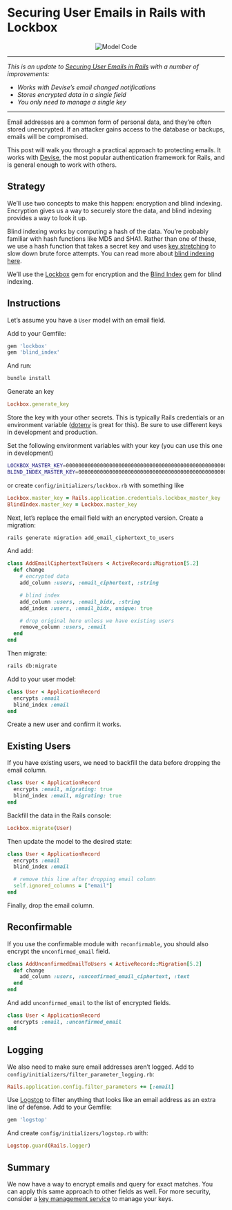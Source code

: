 # Securing User Emails in Rails with Lockbox

<p style="text-align: center;"><img src="/images/securing-user-emails-lockbox.png" alt="Model Code" /></p>

---

*This is an update to [Securing User Emails in Rails](https://ankane.org/securing-user-emails-in-rails) with a number of improvements:*

- *Works with Devise’s email changed notifications*
- *Stores encrypted data in a single field*
- *You only need to manage a single key*

---

Email addresses are a common form of personal data, and they’re often stored unencrypted. If an attacker gains access to the database or backups, emails will be compromised.

This post will walk you through a practical approach to protecting emails. It works with [Devise](https://github.com/plataformatec/devise), the most popular authentication framework for Rails, and is general enough to work with others.

## Strategy

We’ll use two concepts to make this happen: encryption and blind indexing. Encryption gives us a way to securely store the data, and blind indexing provides a way to look it up.

Blind indexing works by computing a hash of the data. You’re probably familiar with hash functions like MD5 and SHA1. Rather than one of these, we use a hash function that takes a secret key and uses [key stretching](https://en.wikipedia.org/wiki/Key_stretching) to slow down brute force attempts. You can read more about [blind indexing here](https://www.sitepoint.com/how-to-search-on-securely-encrypted-database-fields/).

We’ll use the [Lockbox](https://github.com/ankane/lockbox) gem for encryption and the [Blind Index](https://github.com/ankane/blind_index) gem for blind indexing.

## Instructions

Let’s assume you have a `User` model with an email field.

Add to your Gemfile:

```ruby
gem 'lockbox'
gem 'blind_index'
```

And run:

```sh
bundle install
```

Generate an key

```ruby
Lockbox.generate_key
```

Store the key with your other secrets. This is typically Rails credentials or an environment variable ([dotenv](https://github.com/bkeepers/dotenv) is great for this). Be sure to use different keys in development and production.

Set the following environment variables with your key (you can use this one in development)

```sh
LOCKBOX_MASTER_KEY=0000000000000000000000000000000000000000000000000000000000000000
BLIND_INDEX_MASTER_KEY=0000000000000000000000000000000000000000000000000000000000000000
```

or create `config/initializers/lockbox.rb` with something like

```ruby
Lockbox.master_key = Rails.application.credentials.lockbox_master_key
BlindIndex.master_key = Lockbox.master_key
```

Next, let’s replace the email field with an encrypted version. Create a migration:

```sh
rails generate migration add_email_ciphertext_to_users
```

And add:

```ruby
class AddEmailCiphertextToUsers < ActiveRecord::Migration[5.2]
  def change
    # encrypted data
    add_column :users, :email_ciphertext, :string

    # blind index
    add_column :users, :email_bidx, :string
    add_index :users, :email_bidx, unique: true

    # drop original here unless we have existing users
    remove_column :users, :email
  end
end
```

Then migrate:

```sh
rails db:migrate
```

Add to your user model:

```ruby
class User < ApplicationRecord
  encrypts :email
  blind_index :email
end
```

Create a new user and confirm it works.

## Existing Users

If you have existing users, we need to backfill the data before dropping the email column.

```ruby
class User < ApplicationRecord
  encrypts :email, migrating: true
  blind_index :email, migrating: true
end
```

Backfill the data in the Rails console:

```ruby
Lockbox.migrate(User)
```

Then update the model to the desired state:

```ruby
class User < ApplicationRecord
  encrypts :email
  blind_index :email

  # remove this line after dropping email column
  self.ignored_columns = ["email"]
end
```

Finally, drop the email column.

## Reconfirmable

If you use the confirmable module with `reconfirmable`, you should also encrypt the `unconfirmed_email` field.

```ruby
class AddUnconfirmedEmailToUsers < ActiveRecord::Migration[5.2]
  def change
    add_column :users, :unconfirmed_email_ciphertext, :text
  end
end
```

And add `unconfirmed_email` to the list of encrypted fields.

```ruby
class User < ApplicationRecord
  encrypts :email, :unconfirmed_email
end
```

## Logging

We also need to make sure email addresses aren’t logged. Add to `config/initializers/filter_parameter_logging.rb`:

```ruby
Rails.application.config.filter_parameters += [:email]
```

Use [Logstop](https://github.com/ankane/logstop) to filter anything that looks like an email address as an extra line of defense. Add to your Gemfile:

```ruby
gem 'logstop'
```

And create `config/initializers/logstop.rb` with:

```ruby
Logstop.guard(Rails.logger)
```

## Summary

We now have a way to encrypt emails and query for exact matches. You can apply this same approach to other fields as well. For more security, consider a [key management service](https://github.com/ankane/kms_encrypted) to manage your keys.
